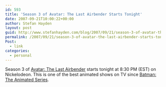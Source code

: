 ```yaml
---
id: 593
title: 'Season 3 of Avatar: The Last Airbender Starts Tonight'
date: 2007-09-21T10:00:22+00:00
author: Stefan Hayden
layout: post
guid: http://www.stefanhayden.com/blog/2007/09/21/season-3-of-avatar-the-last-airbender-starts-tonight/
permalink: /2007/09/21/season-3-of-avatar-the-last-airbender-starts-tonight/
Post:
  - link
categories:
  - personal
---
```

Season 3 of <a href="http://en.wikipedia.org/wiki/Avatar:_The_Last_Airbender">Avatar: The Last Airbender</a> starts tonight at 8:30 PM (EST) on Nickelodeon. This is one of the best animated shows on TV since <a href="http://en.wikipedia.org/wiki/Batman:_The_Animated_Series">Batman: The Animated Series</a>.